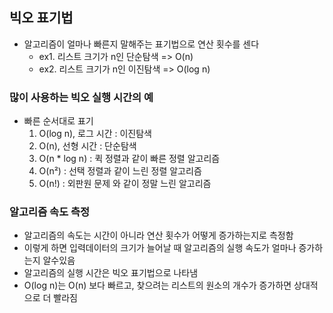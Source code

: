 ## 빅오 표기법
- 알고리즘이 얼마나 빠른지 말해주는 표기법으로 연산 횟수를 센다
  - ex1. 리스트 크기가 n인 단순탐색 => O(n)
  - ex2. 리스트 크기가 n인 이진탐색 => O(log n) 
  
### 많이 사용하는 빅오 실행 시간의 예
- 빠른 순서대로 표기
  1. O(log n), 로그 시간 : 이진탐색
  2. O(n), 선형 시간 : 단순탐색
  3. O(n * log n) : 퀵 정렬과 같이 빠른 정렬 알고리즘
  4. O(n²) : 선택 정렬과 같이 느린 정렬 알고리즘
  5. O(n!) : 외판원 문제 와 같이 정말 느린 알고리즘

### 알고리즘 속도 측정
- 알고리즘의 속도는 시간이 아니라 연산 횟수가 어떻게 증가하는지로 측정함
- 이렇게 하면 입력데이터의 크기가 늘어날 때 알고리즘의 실행 속도가 얼마나 증가하는지 알수있음
- 알고리즘의 실행 시간은 빅오 표기법으로 나타냄
- O(log n)는 O(n) 보다 빠르고, 찾으려는 리스트의 원소의 개수가 증가하면 상대적으로 더 빨라짐
